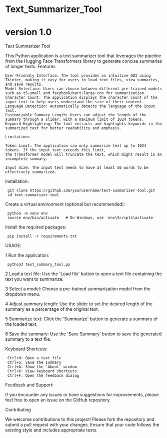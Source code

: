 # Text_Summarizer_Tool
# version 1.0


Text Summarizer Tool

This Python application is a text summarizer tool that leverages the pipeline from the Hugging Face Transformers library to generate concise summaries of longer texts.
Features

    User-Friendly Interface: The tool provides an intuitive GUI using Tkinter, making it easy for users to load text files, view summaries, and save results.
    Model Selection: Users can choose between different pre-trained models such as t5-small and facebook/bart-large-cnn for summarization.
    Character Count: The application displays the character count of the input text to help users understand the size of their content.
    Language Detection: Automatically detects the language of the input text.
    Customizable Summary Length: Users can adjust the length of the summary through a slider, with a maximum limit of 1024 tokens.
    Keyword Highlighting: The tool extracts and highlights keywords in the summarized text for better readability and emphasis.

    Limitations

    Token Limit: The application can only summarize text up to 1024 tokens. If the input text exceeds this limit, 
    the transformer model will truncate the text, which might result in an incomplete summary.
    
    Input Size: The input text needs to have at least 50 words to be effectively summarized.



Installation:

     git clone https://github.com/yourusername/text-summarizer-tool.git
     cd text-summarizer-tool

Create a virtual environment (optional but recommended):

     python -m venv env
     source env/bin/activate   # On Windows, use `env\Scripts\activate`

Install the required packages:

     pip install -r requirements.txt

USAGE:

1 Run the application:

     python3 text_summary_tool.py


2 Load a text file: Use the 'Load file' button to open a text file containing the text you want to summarize.

3 Select a model: Choose a pre-trained summarization model from the dropdown menu.

4 Adjust summary length: Use the slider to set the desired length of the summary as a percentage of the original text.

5 Summarize text: Click the 'Summarize' button to generate a summary of the loaded text.

6 Save the summary: Use the 'Save Summary' button to save the generated summary to a text file.

Keyboard Shortcuts:

     Ctrl+O: Open a text file
     Ctrl+S: Save the summary
     Ctrl+A: Show the 'About' window
     Ctrl+K: View keyboard shortcuts
     Ctrl+F: Open the feedback dialog  

 Feedback and Support:

If you encounter any issues or have suggestions for improvements, please feel free to open an issue on the GitHub repository.

Contributing

We welcome contributions to this project! Please fork the repository and submit a pull request with your changes. Ensure that your code follows the existing style and includes appropriate tests.
